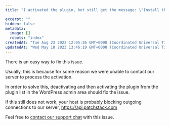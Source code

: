 ```yaml
---
title: "I activated the plugin, but still get the message: \"Install the plugin to activate the firewall\""

excerpt: ""
hidden: false
metadata: 
  image: []
  robots: "index"
createdAt: "Tue Aug 23 2022 12:05:36 GMT+0000 (Coordinated Universal Time)"
updatedAt: "Wed May 10 2023 13:46:19 GMT+0000 (Coordinated Universal Time)"
---
```

There is an easy way to fix this issue.

Usually, this is because for some reason we were unable to contact our server to process the activation.

In order to solve this, deactivating and then activating the plugin from the plugin list in the WordPress admin area should fix the issue.

If this still does not work, your host is probably blocking outgoing connections to our server, <a href="https://api.patchstack.com" target="_blank">https://api.patchstack.com</a>

Feel free to <a href="#" id="launch-intercom">contact our support chat</a> with this issue.


<script>document.querySelector("#launch-intercom").addEventListener("click", ()=>{Intercom("show")});</script>